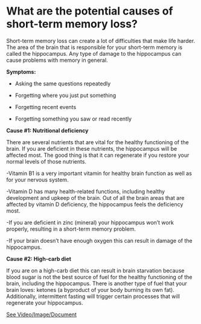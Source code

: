 # What are the potential causes of short-term memory loss?

Short-term memory loss can create a lot of difficulties that make life harder. The area of the brain that is responsible for your short-term memory is called the hippocampus. Any type of damage to the hippocampus can cause problems with memory in general.

**Symptoms:**

- Asking the same questions repeatedly

- Forgetting where you just put something

- Forgetting recent events

- Forgetting something you saw or read recently

**Cause #1: Nutritional deficiency**

There are several nutrients that are vital for the healthy functioning of the brain. If you are deficient in these nutrients, the hippocampus will be affected most. The good thing is that it can regenerate if you restore your normal levels of those nutrients.

\-Vitamin B1 is a very important vitamin for healthy brain function as well as for your nervous system.

\-Vitamin D has many health-related functions, including healthy development and upkeep of the brain. Out of all the brain areas that are affected by vitamin D deficiency, the hippocampus feels the deficiency most.

\-If you are deficient in zinc (mineral) your hippocampus won’t work properly, resulting in a short-term memory problem.

\-If your brain doesn’t have enough oxygen this can result in damage of the hippocampus.

**Cause #2: High-carb diet**

If you are on a high-carb diet this can result in brain starvation because blood sugar is not the best source of fuel for the healthy functioning of the brain, including the hippocampus. There is another type of fuel that your brain loves: ketones (a byproduct of your body burning its own fat). Additionally, intermittent fasting will trigger certain processes that will regenerate your hippocampus.

 [See Video/Image/Document](https://hls-player.drberg.com/asset?path=migrated-assets/fix-your-short-term-memory-loss-hippocampus-repair-drberg)